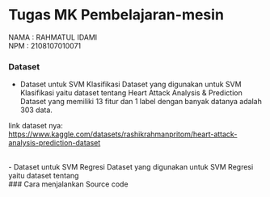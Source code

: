 # Tugas MK Pembelajaran-mesin

NAMA : RAHMATUL IDAMI <br>
NPM : 2108107010071

### Dataset
- Dataset untuk SVM Klasifikasi
  Dataset yang digunakan untuk SVM Klasifikasi yaitu dataset tentang Heart Attack Analysis & Prediction Dataset yang memiliki 13 fitur dan 1 label dengan banyak datanya adalah 303 data.

link dataset nya: https://www.kaggle.com/datasets/rashikrahmanpritom/heart-attack-analysis-prediction-dataset



  <br>
- Dataset untuk SVM Regresi
  Dataset yang digunakan untuk SVM Regresi yaitu dataset tentang

  <br>
### Cara menjalankan Source code
